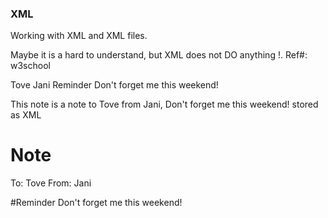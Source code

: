 ### XML
Working with XML and XML files. 

Maybe it is a hard to understand, but XML does not DO anything !. Ref#: w3school

<note>
  <to>Tove</to>
  <from>Jani</from>
  <heading>Reminder</heading>
  <body>Don't forget me this weekend!</body>
</note>

This note is a note to Tove from Jani, Don't forget me this weekend! stored as XML

# Note
To: Tove
From: Jani

#Reminder
Don't forget me this weekend!


